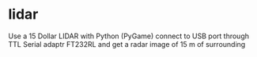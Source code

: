 # lidar
Use a 15 Dollar LIDAR with Python (PyGame) connect to USB port  through TTL Serial adaptr FT232RL and get a radar image of 15 m of surrounding
